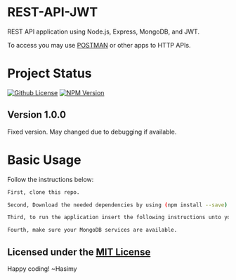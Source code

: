 # REST-API-JWT
REST API application using Node.js, Express, MongoDB, and JWT.

To access you may use [POSTMAN](https://getpostman.com) or other apps to HTTP APIs.

# Project Status

[![Github License](https://img.shields.io/badge/License-MIT-yellow.svg)](https://raw.githubusercontent.com/hasimy-as/UKL-2/master/LICENSE)
[![NPM Version](https://img.shields.io/npm/v/npm.svg)](https://www.npmjs.com/)


## Version 1.0.0

Fixed version. May changed due to debugging if available.

# Basic Usage

Follow the instructions below:

```sh
First, clone this repo.

Second, Download the needed dependencies by using (npm install --save).

Third, to run the application insert the following instructions unto your Terminal (npm run server).

Fourth, make sure your MongoDB services are available.

```

## Licensed under the [MIT License](https://raw.githubusercontent.com/hasimy-as/UKL-2/master/LICENSE)

Happy coding!
~Hasimy
